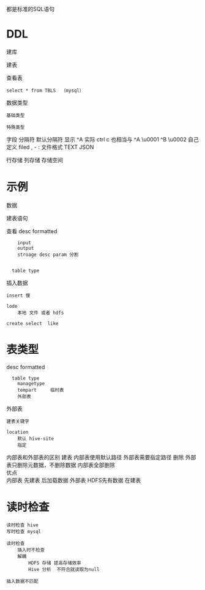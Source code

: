 

都是标准的SQL语句

# DDL

建库


建表

查看表
    
    select * from TBLS  （mysql）

数据类型

    基础类型
    
    特殊类型



字段 
分隔符
    默认分隔符 
        显示 ^A 实际 ctrl c  也相当与 ^A \u0001 ^B \u0002
    自己定义 
        filed , 
        -
        :
文件格式
    TEXT
    JSON
    
行存储 列存储 
    存储空间  
    
# 示例
数据

建表语句

查看
    desc formatted    
        
        input
        output
        stroage desc param 分割  
      

      table type 
插入数据

    insert 慢
    
    lode 
        本地 文件 或者 hdfs

    create select  like  
    
    
    
# 表类型

desc formatted    

      table type 
        managetype 
        tempart     临时表
        外部表
        
外部表 

    建表关键字 
    
    location
        默认 hive-site
        指定
        
内部表和外部表的区别
    建表 内部表使用默认路径 外部表需要指定路径
    删除 外部表只删除元数据，不删除数据 内部表全部删除         
    优点     
       内部表 先建表 后加载数据
       外部表 HDFS先有数据 在建表
       
#  读时检查

    读时检查 hive
    写时检查 mysql
    
    读时检查 
        插入时不检查
        解耦
            HDFS 存储 提高存储效率
            Hive 分析  不符合就读取为null
            
    插入数据不匹配
    
                 